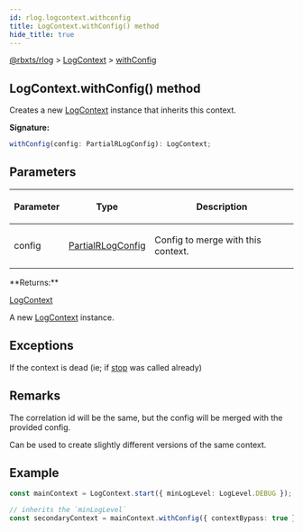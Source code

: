 ```yaml
---
id: rlog.logcontext.withconfig
title: LogContext.withConfig() method
hide_title: true
---
```


[@rbxts/rlog](./rlog.md) &gt; [LogContext](./rlog.logcontext.md) &gt; [withConfig](./rlog.logcontext.withconfig.md)

## LogContext.withConfig() method

Creates a new [LogContext](./rlog.logcontext.md) instance that inherits this context.

**Signature:**

```typescript
withConfig(config: PartialRLogConfig): LogContext;
```

## Parameters

<table><thead><tr><th>

Parameter


</th><th>

Type


</th><th>

Description


</th></tr></thead>
<tbody><tr><td>

config


</td><td>

[PartialRLogConfig](./rlog.partialrlogconfig.md)


</td><td>

Config to merge with this context.


</td></tr>
</tbody></table>
**Returns:**

[LogContext](./rlog.logcontext.md)

A new [LogContext](./rlog.logcontext.md) instance.

## Exceptions

If the context is dead (ie; if [stop](./rlog.logcontext.stop.md) was called already)

## Remarks

The correlation id will be the same, but the config will be merged with the provided config.

Can be used to create slightly different versions of the same context.

## Example


```ts
const mainContext = LogContext.start({ minLogLevel: LogLevel.DEBUG });

// inherits the `minLogLevel`
const secondaryContext = mainContext.withConfig({ contextBypass: true });
```
